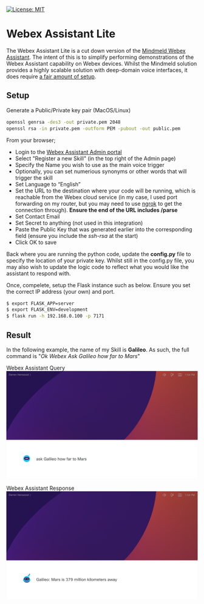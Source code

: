 [![License: MIT](https://img.shields.io/badge/License-MIT-green.svg)](https://opensource.org/licenses/MIT)
# Webex Assistant Lite
The Webex Assistant Lite is a cut down version of the [Mindmeld Webex Assistant](https://github.com/cisco/webex-assistant-sdk). The intent of this is to simplify performing demonstrations of the Webex Assistant capability on Webex devices. Whilst the Mindmeld solution provides a highly scalable solution with deep-domain voice interfaces, it does require [a fair amount of setup](https://skills-admin.intelligence.webex.com/walkthrough).

## Setup
Generate a Public/Private key pair (MacOS/Linux)
```sh
openssl genrsa -des3 -out private.pem 2048
openssl rsa -in private.pem -outform PEM -pubout -out public.pem
```

From your browser;
* Login to the [Webex Assistant Admin portal](https://skills-admin.intelligence.webex.com/admin)
* Select "Register a new Skill" (in the top right of the Admin page)
* Specify the Name you wish to use as the main voice trigger
* Optionally, you can set numerious synonyms or other words that will trigger the skill
* Set Language to “English”
* Set the URL to the destination where your code will be running, which is reachable from the Webex cloud service (in my case, I used port forwarding on my router, but you may need to use [ngrok](https://ngrok.com/) to get the connection through). **Ensure the end of the URL includes /parse**
* Set Contact Email
* Set Secret to anything (not used in this integration)
* Paste the Public Key that was generated earlier into the corresponding field (ensure you include the _ssh-rsa_ at the start)
* Click OK to save

Back where you are running the python code, update the **config.py** file to specify the location of your private key. Whilst still in the config.py file, you may also wish to update the logic code to reflect what you would like the assistant to respond with.

Once, compelete, setup the Flask instance such as below. Ensure you set the correct IP address (your own) and port. 
```sh
$ export FLASK_APP=server
$ export FLASK_ENV=development
$ flask run -h 192.168.0.100 -p 7171
```

## Result
In the following example, the name of my Skill is **Galileo**. As such, the full command is "_Ok Webex Ask Galileo how far to Mars_"

Webex Assistant Query
![Webex Assistant Query](https://github.com/dhenwood/Webex-Assistant-Lite/blob/main/webexAssistantQuery.png)

Webex Assistant Response
![Webex Assistant Response](https://github.com/dhenwood/Webex-Assistant-Lite/blob/main/webexAssitantResponse.png)
